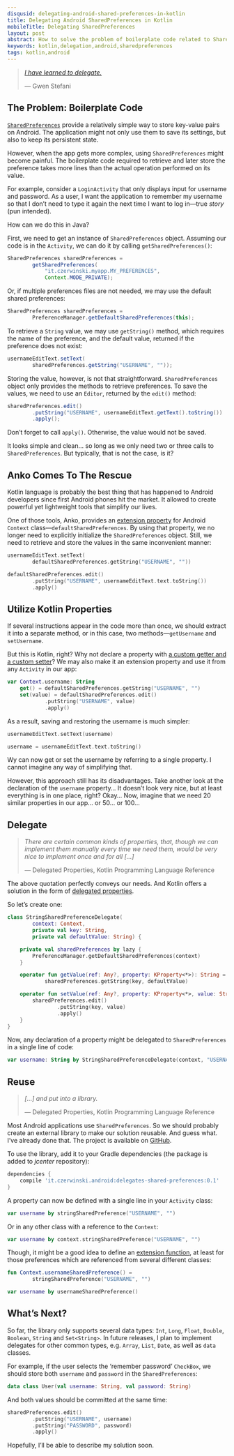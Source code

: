 ```yaml
---
disqusid: delegating-android-shared-preferences-in-kotlin
title: Delegating Android SharedPreferences in Kotlin
mobileTitle: Delegating SharedPreferences
layout: post
abstract: How to solve the problem of boilerplate code related to SharedPreferences in Android applications
keywords: kotlin,delegation,android,sharedpreferences
tags: kotlin,android
---
```


> [_I have learned to delegate._](https://www.brainyquote.com/quotes/quotes/g/gwenstefan468230.html)
>
> — Gwen Stefani

## The Problem: Boilerplate Code

[`SharedPreferences`](https://developer.android.com/reference/android/content/SharedPreferences.html)
provide a relatively simple way to store key-value pairs on Android.
The application might not only use them to save its settings, but also to keep its persistent state.

However, when the app gets more complex, using `SharedPreferences` might become painful.
The boilerplate code required to retrieve and later store the preference takes more lines
than the actual operation performed on its value.

For example, consider a `LoginActivity` that only displays input for username and password.
As a user, I want the application to remember my username so that I don’t need to type it again
the next time I want to log in—true _story_ (pun intended).

How can we do this in Java?

First, we need to get an instance of `SharedPreferences` object. Assuming our code is in the `Activity`,
we can do it by calling `getSharedPreferences()`:

```java
SharedPreferences sharedPreferences =
        getSharedPreferences(
            "it.czerwinski.myapp.MY_PREFERENCES",
            Context.MODE_PRIVATE);
```

Or, if multiple preferences files are not needed, we may use the default shared preferences:

```java
SharedPreferences sharedPreferences =
        PreferenceManager.getDefaultSharedPreferences(this);
```

To retrieve a `String` value, we may use `getString()` method, which requires the name
of the preference, and the default value, returned if the preference does not exist:

```java
usernameEditText.setText(
        sharedPreferences.getString("USERNAME", ""));
```

Storing the value, however, is not that straightforward. `SharedPreferences` object only provides
the methods to retrieve preferences. To save the values, we need to use an `Editor`,
returned by the `edit()` method:

```java
sharedPreferences.edit()
        .putString("USERNAME", usernameEditText.getText().toString())
        .apply();
```

Don’t forget to call `apply()`. Otherwise, the value would not be saved.

It looks simple and clean… so long as we only need two or three calls to `SharedPreferences`.
But typically, that is not the case, is it?

## Anko Comes To The Rescue

Kotlin language is probably the best thing that has happened to Android developers
since first Android phones hit the market. It allowed to create powerful
yet lightweight tools that simplify our lives.

One of those tools, Anko, provides an
[extension property](https://kotlinlang.org/docs/reference/extensions.html#extension-properties)
for Android `Context` class—`defaultSharedPreferences`. By using that property,
we no longer need to explicitly initialize the `SharedPreferences` object.
Still, we need to retrieve and store the values in the same inconvenient manner:

```kotlin
usernameEditText.setText(
        defaultSharedPreferences.getString("USERNAME", ""))
```

```kotlin
defaultSharedPreferences.edit()
        .putString("USERNAME", usernameEditText.text.toString())
        .apply()
```

## Utilize Kotlin Properties

If several instructions appear in the code more than once, we should extract it into a separate method,
or in this case, two methods—`getUsername` and `setUsername`.

But this is Kotlin, right? Why not declare a property with
[a custom getter and a custom setter](https://kotlinlang.org/docs/reference/properties.html#getters-and-setters)?
We may also make it an extension property and use it from any `Activity` in our app:

```kotlin
var Context.username: String
    get() = defaultSharedPreferences.getString("USERNAME", "")
    set(value) = defaultSharedPreferences.edit()
            .putString("USERNAME", value)
            .apply()
```

As a result, saving and restoring the username is much simpler:

```kotlin
usernameEditText.setText(username)
```

```kotlin
username = usernameEditText.text.toString()
```

Wy can now get or set the username by referring to a single property.
I cannot imagine any way of simplifying that.

However, this approach still has its disadvantages.
Take another look at the declaration of the `username` property…
It doesn’t look very nice, but at least everything is in one place, right?
Okay… Now, imagine that we need 20 similar properties in our app… or 50… or 100…

## Delegate

> _There are certain common kinds of properties, that, though we can implement them manually
> every time we need them, would be very nice to implement once and for all […]_
>
> — Delegated Properties, Kotlin Programming Language Reference

The above quotation perfectly conveys our needs. And Kotlin offers a solution in the form of
[delegated properties](https://kotlinlang.org/docs/reference/delegated-properties.html).

So let’s create one:

```kotlin
class StringSharedPreferenceDelegate(
        context: Context,
        private val key: String,
        private val defaultValue: String) {

    private val sharedPreferences by lazy {
        PreferenceManager.getDefaultSharedPreferences(context)
    }

    operator fun getValue(ref: Any?, property: KProperty<*>): String =
            sharedPreferences.getString(key, defaultValue)

    operator fun setValue(ref: Any?, property: KProperty<*>, value: String): Unit {
        sharedPreferences.edit()
                .putString(key, value)
                .apply()
    }
}
```

Now, any declaration of a property might be delegated to `SharedPreferences` in a single line of code:

```kotlin
var username: String by StringSharedPreferenceDelegate(context, "USERNAME", "")
```

## Reuse

> _[…] and put into a library._
>
> — Delegated Properties, Kotlin Programming Language Reference

Most Android applications use `SharedPreferences`. So we should probably create an external library
to make our solution reusable. And guess what. I’ve already done that. The project is available on
[GitHub](https://github.com/sczerwinski/android-delegates-shared-preferences/tree/master).

To use the library, add it to your Gradle dependencies (the package is added to _jcenter_ repository):

```gradle
dependencies {
    compile 'it.czerwinski.android:delegates-shared-preferences:0.1'
}
```

A property can now be defined with a single line in your `Activity` class:

```kotlin
var username by stringSharedPreference("USERNAME", "")
```

Or in any other class with a reference to the `Context`:

```kotlin
var username by context.stringSharedPreference("USERNAME", "")
```

Though, it might be a good idea to define
an [extension function](https://kotlinlang.org/docs/reference/extensions.html#extension-functions),
at least for those preferences which are referenced from several different classes:

```kotlin
fun Context.usernameSharedPreference() =
        stringSharedPreference("USERNAME", "")
```

```kotlin
var username by usernameSharedPreference()
```

## What’s Next?

So far, the library only supports several data types:
`Int`, `Long`, `Float`, `Double`, `Boolean`, `String` and `Set<String>`.
In future releases, I plan to implement delegates for other common types, e.g. `Array`, `List`, `Date`,
as well as `data` classes.

For example, if the user selects the ‘remember password’ `CheckBox`,
we should store both `username` and `password` in the `SharedPreferences`:

```kotlin
data class User(val username: String, val password: String)
```

And both values should be committed at the same time:

```kotlin
sharedPreferences.edit()
        .putString("USERNAME", username)
        .putString("PASSWORD", password)
        .apply()
```

Hopefully, I’ll be able to describe my solution soon.

